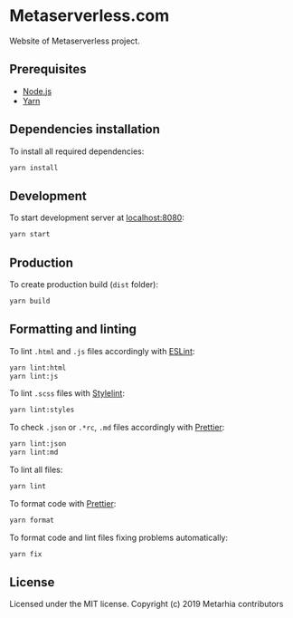 # Metaserverless.com

Website of Metaserverless project.

## Prerequisites

- [Node.js](https://nodejs.org/en/download/)
- [Yarn](https://yarnpkg.com/en/docs/install)

## Dependencies installation

To install all required dependencies:

```bash
yarn install
```

## Development

To start development server at [localhost:8080](http://localhost:8080):

```bash
yarn start
```

## Production

To create production build (`dist` folder):

```bash
yarn build
```

## Formatting and linting

To lint `.html` and `.js` files accordingly with [ESLint](https://eslint.org/docs/user-guide/command-line-interface):

```bash
yarn lint:html
yarn lint:js
```

To lint `.scss` files with [Stylelint](https://stylelint.io/user-guide/cli):

```bash
yarn lint:styles
```

To check `.json` or `.*rc`, `.md` files accordingly with [Prettier](https://prettier.io/docs/en/cli.html#check):

```bash
yarn lint:json
yarn lint:md
```

To lint all files:

```bash
yarn lint
```

To format code with [Prettier](https://prettier.io/docs/en/cli.html#write):

```bash
yarn format
```

To format code and lint files fixing problems automatically:

```bash
yarn fix
```

## License

Licensed under the MIT license. Copyright (c) 2019 Metarhia contributors
